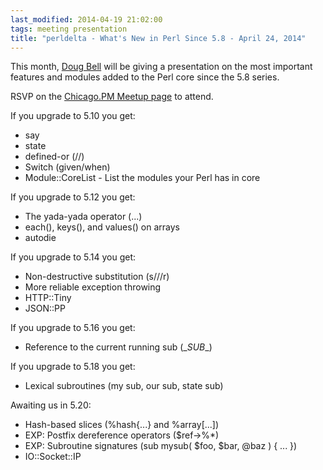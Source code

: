 ```yaml
---
last_modified: 2014-04-19 21:02:00
tags: meeting presentation
title: "perldelta - What's New in Perl Since 5.8 - April 24, 2014"
---
```


This month, [Doug Bell](http://blogs.perl.org/users/preaction) will be giving a presentation on
the most important features and modules added to the Perl core since the 5.8 series.

RSVP on the [Chicago.PM Meetup page](http://www.meetup.com/ChicagoPM/events/176551582/) to attend.

If you upgrade to 5.10 you get:

* say
* state
* defined-or (//)
* Switch (given/when)
* Module::CoreList - List the modules your Perl has in core

If you upgrade to 5.12 you get:

* The yada-yada operator (...)
* each(), keys(), and values() on arrays
* autodie

If you upgrade to 5.14 you get:

* Non-destructive substitution (s///r)
* More reliable exception throwing
* HTTP::Tiny
* JSON::PP

If you upgrade to 5.16 you get:

* Reference to the current running sub (\__SUB__)

If you upgrade to 5.18 you get:

* Lexical subroutines (my sub, our sub, state sub)

Awaiting us in 5.20:

* Hash-based slices (%hash{...} and %array[...])
* EXP: Postfix dereference operators ($ref->%*)
* EXP: Subroutine signatures (sub mysub( $foo, $bar, @baz ) { ... })
* IO::Socket::IP
